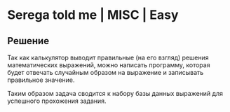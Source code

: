 # Serega told me | MISC | Easy

## Решение
Так как калькулятор выводит правильные (на его взгляд) решения математических выражений, можно написать программу, которая будет отвечать случайным образом на выражение и записывать правильное значение.

Таким образом задача сводится к набору базы данных выражений для успешного прохожения задания.
